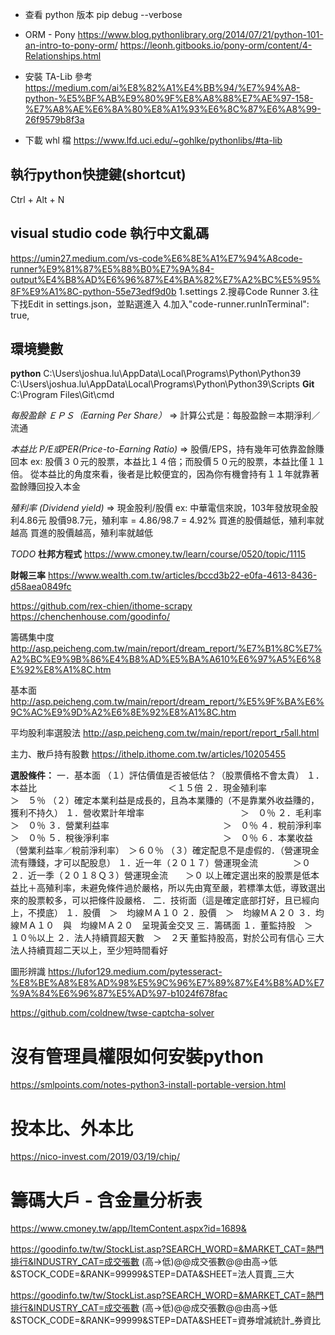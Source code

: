 - 查看 python 版本
  pip debug --verbose

* ORM - Pony
  https://www.blog.pythonlibrary.org/2014/07/21/python-101-an-intro-to-pony-orm/
  https://leonh.gitbooks.io/pony-orm/content/4-Relationships.html

* 安裝 TA-Lib 參考
  https://medium.com/ai%E8%82%A1%E4%BB%94/%E7%94%A8-python-%E5%BF%AB%E9%80%9F%E8%A8%88%E7%AE%97-158-%E7%A8%AE%E6%8A%80%E8%A1%93%E6%8C%87%E6%A8%99-26f9579b8f3a
* 下載 whl 檔
  https://www.lfd.uci.edu/~gohlke/pythonlibs/#ta-lib



## 執行python快捷鍵(shortcut)
Ctrl + Alt + N

## visual studio code 執行中文亂碼
https://umin27.medium.com/vs-code%E6%8E%A1%E7%94%A8code-runner%E9%81%87%E5%88%B0%E7%9A%84-output%E4%B8%AD%E6%96%87%E4%BA%82%E7%A2%BC%E5%95%8F%E9%A1%8C-python-55e73edf9d0b
1.settings
2.搜尋Code Runner
3.往下找Edit in settings.json，並點選進入
4.加入"code-runner.runInTerminal": true,


## 環境變數
**python**
C:\Users\joshua.lu\AppData\Local\Programs\Python\Python39\
C:\Users\joshua.lu\AppData\Local\Programs\Python\Python39\Scripts
**Git**
C:\Program Files\Git\cmd

*每股盈餘 ＥＰＳ（Earning Per Share）*
=> 計算公式是：每股盈餘＝本期淨利／流通

*本益比 P/E或PER(Price-to-Earning Ratio)*
=> 股價/EPS，持有幾年可依靠盈餘賺回本
ex: 股價３０元的股票，本益比１４倍；而股價５０元的股票，本益比僅１１倍。
     從本益比的角度來看，後者是比較便宜的，因為你有機會持有１１年就靠著盈餘賺回投入本金

*殖利率 (Dividend yield)*
=> 現金股利/股價
ex: 中華電信來說，103年發放現金股利4.86元 股價98.7元，殖利率 = 4.86/98.7 = 4.92%
買進的股價越低，殖利率就越高
買進的股價越高，殖利率就越低



*TODO*
**杜邦方程式**
https://www.cmoney.tw/learn/course/0520/topic/1115

**財報三率**
https://www.wealth.com.tw/articles/bccd3b22-e0fa-4613-8436-d58aea0849fc

https://github.com/rex-chien/ithome-scrapy
https://chenchenhouse.com/goodinfo/

籌碼集中度
http://asp.peicheng.com.tw/main/report/dream_report/%E7%B1%8C%E7%A2%BC%E9%9B%86%E4%B8%AD%E5%BA%A610%E6%97%A5%E6%8E%92%E8%A1%8C.htm

基本面
http://asp.peicheng.com.tw/main/report/dream_report/%E5%9F%BA%E6%9C%AC%E9%9D%A2%E6%8E%92%E8%A1%8C.htm

平均股利率選股法
http://asp.peicheng.com.tw/main/report/report_r5all.html

主力、散戶持有股數
https://ithelp.ithome.com.tw/articles/10205455

**選股條件：**
一．基本面
    （１）評估價值是否被低估？（股票價格不會太貴）
        １．本益比　　　　　　　　　　　　　　　＜１５倍
        ２．現金殖利率　　　　　　　　　　　　　＞　５％
    （２）確定本業利益是成長的，且為本業賺的（不是靠業外收益賺的，獲利不持久）
        １．營收累計年增率　　　　　　　　　　　＞　０％
        ２．毛利率　　　　　　　　　　　　　　　＞　０％
        ３．營業利益率　　　　　　　　　　　　　＞　０％
        ４．稅前淨利率　　　　　　　　　　　　　＞　０％
        ５．稅後淨利率　　　　　　　　　　　　　＞　０％
        ６．本業收益（營業利益率／稅前淨利率）　＞６０％
    （３）確定配息不是虛假的．（營運現金流有賺錢，才可以配股息）
        １．近一年（２０１７）營運現金流　　　　＞０
        ２．近一季（２０１８Ｑ３）營運現金流　　＞０
    以上確定選出來的股票是低本益比＋高殖利率，未避免條件過於嚴格，所以先由寬至嚴，若標準太低，導致選出來的股票較多，可以把條件設嚴格．
二．技術面（這是確定底部打好，且已經向上，不摸底）
    １．股價　＞　均線ＭＡ１０
    ２．股價　＞　均線ＭＡ２０
    ３．均線ＭＡ１０　與　均線ＭＡ２０　呈現黃金交叉
三．籌碼面
    １．董監持股　＞　１０％以上
    ２．法人持續買超天數　＞　２天
    董監持股高，對於公司有信心
    三大法人持續買超二天以上，至少短時間看好

圖形辨識
https://lufor129.medium.com/pytesseract-%E8%BE%A8%E8%AD%98%E5%9C%96%E7%89%87%E4%B8%AD%E7%9A%84%E6%96%87%E5%AD%97-b1024f678fac


https://github.com/coldnew/twse-captcha-solver


# 沒有管理員權限如何安裝python
https://smlpoints.com/notes-python3-install-portable-version.html

# 投本比、外本比
https://nico-invest.com/2019/03/19/chip/

# 籌碼大戶 - 含金量分析表
https://www.cmoney.tw/app/ItemContent.aspx?id=1689&

https://goodinfo.tw/tw/StockList.asp?SEARCH_WORD=&MARKET_CAT=熱門排行&INDUSTRY_CAT=成交張數 (高→低)@@成交張數@@由高→低&STOCK_CODE=&RANK=99999&STEP=DATA&SHEET=法人買賣_三大

https://goodinfo.tw/tw/StockList.asp?SEARCH_WORD=&MARKET_CAT=熱門排行&INDUSTRY_CAT=成交張數 (高→低)@@成交張數@@由高→低&STOCK_CODE=&RANK=99999&STEP=DATA&SHEET=資券增減統計_券資比